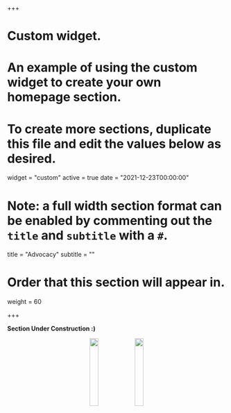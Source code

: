 +++
# Custom widget.
# An example of using the custom widget to create your own homepage section.
# To create more sections, duplicate this file and edit the values below as desired.
widget = "custom"
active = true
date = "2021-12-23T00:00:00"

# Note: a full width section format can be enabled by commenting out the `title` and `subtitle` with a `#`.
title = "Advocacy"
subtitle = ""

# Order that this section will appear in.
weight = 60

+++

<b>Section Under Construction :)</b>

<p align="center">
  <img src="https://i.imgur.com/SkLqnec.jpg" width="20%"> <img src="https://i.imgur.com/MP2eTsx.jpg" width="20%">
</p>
